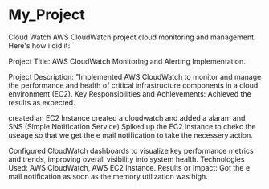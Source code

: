 # My_Project
Cloud Watch
AWS CloudWatch project
cloud monitoring and management. Here's how i did it:

Project Title: AWS CloudWatch Monitoring and Alerting Implementation.

Project Description: "Implemented AWS CloudWatch to monitor and manage the performance and health of critical infrastructure components in a cloud environment (EC2).
Key Responsibilities and Achievements: Achieved the results as expected.

created an EC2 Instance 
created a cloudwatch and added a alaram and SNS (Simple Notification Service) 
Spiked up the EC2 Instance to chekc the useage so that we get the e mail notification to take the necessery action.

Configured CloudWatch dashboards to visualize key performance metrics and trends, improving overall visibility into system health.
Technologies Used: AWS CloudWatch, AWS EC2 Instance.
Results or Impact: Got the e mail notification as soon as the memory utilization was high.

